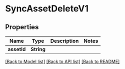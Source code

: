 # SyncAssetDeleteV1

## Properties
Name | Type | Description | Notes
------------ | ------------- | ------------- | -------------
**assetId** | **String** |  | 

[[Back to Model list]](../README.md#documentation-for-models) [[Back to API list]](../README.md#documentation-for-api-endpoints) [[Back to README]](../README.md)



